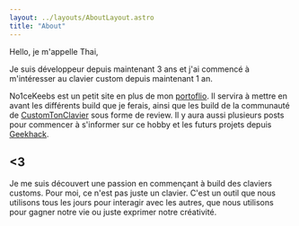 ```yaml
---
layout: ../layouts/AboutLayout.astro
title: "About"
---
```


Hello, je m'appelle Thai,

Je suis développeur depuis maintenant 3 ans et j'ai commencé à m'intéresser au clavier custom depuis maintenant 1 an.

No1ceKeebs est un petit site en plus de mon [portoflio](https://no1cetea-portfolio.vercel.app/). Il servira à mettre en avant les différents build que je ferais, ainsi que les build de la communauté de [CustomTonClavier](https://www.youtube.com/@customtonclavier) sous forme de review. Il y aura aussi plusieurs posts pour commencer à s'informer sur ce hobby et les futurs projets depuis [Geekhack](https://geekhack.org/).

## <3

Je me suis découvert une passion en commençant à build des claviers customs. Pour moi, ce n'est pas juste un clavier. C'est un outil que nous utilisons tous les jours pour interagir avec les autres, que nous utilisons pour gagner notre vie ou juste exprimer notre créativité.
